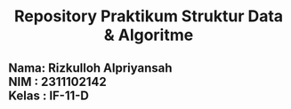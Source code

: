 <h1 align="center">Repository Praktikum Struktur Data & Algoritme</h1>

## Nama: Rizkulloh Alpriyansah </br> NIM : 2311102142</br> Kelas : IF-11-D
